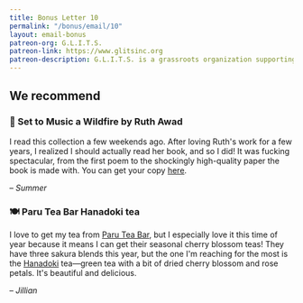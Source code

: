 ```yaml
---
title: Bonus Letter 10
permalink: "/bonus/email/10"
layout: email-bonus
patreon-org: G.L.I.T.S.
patreon-link: https://www.glitsinc.org
patreon-description: G.L.I.T.S. is a grassroots organization supporting the LGBTQIA+ community by securing housing, healthcare, and other crucial forms of support.
---
```


## We recommend

### 📖 Set to Music a Wildfire by Ruth Awad

I read this collection a few weekends ago. After loving Ruth's work for a few years, I realized I should actually read her book, and so I did! It was fucking spectacular, from the first poem to the shockingly high-quality paper the book is made with. You can get your copy [here](https://bookshop.org/books/set-to-music-a-wildfire/9781930508408). 

– *Summer*

### 🍽️ Paru Tea Bar Hanadoki tea

I love to get my tea from [Paru Tea Bar](https://paruteabar.com), but I especially love it this time of year because it means I can get their seasonal cherry blossom teas! They have three sakura blends this year, but the one I'm reaching for the most is the [Hanadoki](https://paruteabar.com/collections/spring-collection/products/hanadoki-sencha-sakura) tea—green tea with a bit of dried cherry blossom and rose petals. It's beautiful and delicious.

– *Jillian*
